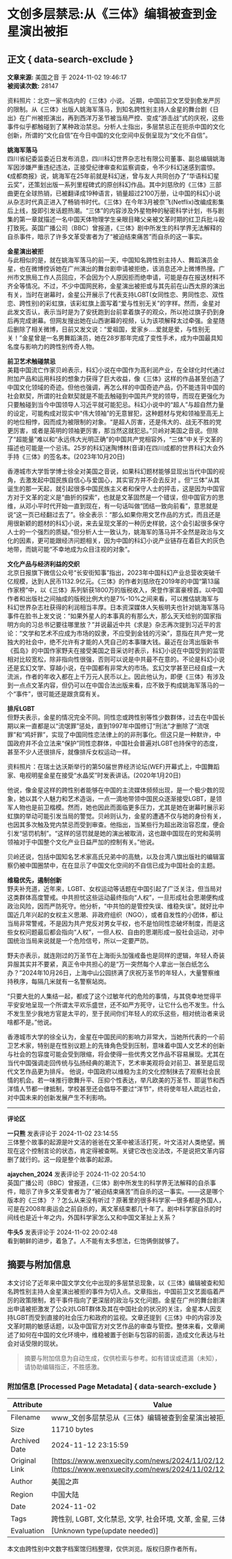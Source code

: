 # 文创多层禁忌:从《三体》编辑被查到金星演出被拒

## 正文 { data-search-exclude }


**文章来源:** 美国之音 于 2024-11-02 19:46:17  
**被阅读次数:** 28147

资料照片：北京一家书店内的《三体》小说。 近期，中国前卫文艺受到愈发严厉的限制。从《三体》出版人姚海军落马，到知名跨性别主持人金星的舞台剧《日出》在广州被拒演出，再到西洋万圣节被当局严控、变成“游击战”式的庆祝，这些事件似乎都触碰到了某种政治禁忌。分析人士指出，多层禁忌正在扼杀中国的文化创新，所谓的“文化自信”在今日中国的文化空间中反倒呈现为“文化不自信”。

**姚海军落马**  
四川省纪委监委近日发布消息，四川科幻世界杂志社有限公司董事、副总编辑姚海军因涉嫌严重违纪违法，正接受纪律审查和监察调查，令不少科幻迷感到震惊。《成都商报》说，姚海军在25年前就是科幻迷，曾与友人共同创办了“华语科幻星云奖”，还策划出版一系列里程碑式的原创科幻作品。其中刘慈欣的《三体》三部曲更在全球热销，已被翻译成19种语言，销量超过2100万册，让中国的科幻小说从杂志时代真正进入了畅销书时代。《三体》在今年3月被奈飞(Netflix)改编成影集后上线，旋即引发话题热潮。“三体”的内容涉及外星物种的秘密科学计划，书与剧集的第一章就描述一名中国天体物理学生亲眼目睹父亲被文革时期的红卫兵批斗殴打致死。英国广播公司（BBC）曾报道，《三体》剧中所发生的科学界无法解释的自杀事件，暗示了许多文革受害者为了“被迫结束痛苦”而自杀的这一事实。

**金星演出被拒**  
与此相似的是，就在姚海军落马的前一天，中国知名跨性别主持人、舞蹈演员金星，也在微博控诉她在广州演出的舞台剧申请被拒绝，该消息还冲上微博热搜。广州市文旅局工作人员回应，不会因为个人原因拒而绝申请，可能是存在报送材料不齐全等情况。不过，不少中国网民称，金星演出被拒或与其先前在山西太原的演出有关，当时在谢幕时，金星公开展示了代表支持LGBT(女同性恋、男同性恋、双性恋、跨性别)的彩虹旗，该彩虹旗上面写着“爱与性别无关”的字样。然而，金星对此发文否认，表示当时是为了安抚跑到台前拿着旗子的观众，所以抢过旗子扔到身后再完成谢幕。但网友搜出她在山西谢幕的视频，认为该项解释太过牵强。金星随后删除了相关微博，日前又发文说：“爱祖国，爱家乡….爱就是爱，与性别无关！”金星曾是一名男舞蹈演员，她在28岁那年完成了变性手术，成为中国最具知名度与影响力的跨性别传奇人物。

**前卫艺术触碰禁忌**  
美籍中国流亡作家贝岭表示，科幻小说在中国作为高利润产业，在全球化时代通过附加产品和运用科技的想象力获得了巨大收益，像《三体》这样的作品甚至创造了中国文化领域的奇迹。但他也强调，再怎么样的中国奇迹产品，仍不能违背中国的社会默契，所谓的社会默契就是不能去触碰到中国共产党的领导，而现在更强化为只要触碰到当今中国领导人习近平就可能犯忌。科幻小说中的“超人”与超自然力量的设定，可能构成对现实中“伟大领袖”的无意冒犯，这种题材与党和领袖至高无上的地位相悖，因而成为被限制的对象。“是超人厉害，还是伟大的、战无不胜的党更厉害，或者是英明的领袖更厉害，那当然这就犯忌。”贝岭对美国之音说。但除了“超能量”难以和“永远伟大光明正确”的中国共产党相容外，“三体”中关于文革的描述也可能是一个忌讳。25岁的科幻迷陶博林(音译)在四川成都的世界科幻大会外手持《三体》的签名本。(2023年10月20日)

香港城市大学哲学博士徐全对美国之音说，如果科幻题材能够显现出当代中国的视角，去激发起中国民族自信心与爱国心，其实官方并不会去反对 。但“三体”从其诞生的那一天起，就引起很多中国民族主义者和保守人士的抨击，这是因为中国官方对于文革的定义是“曲折的探索”，也就是文革固然是一个错误，但中国官方的思维，从邓小平时代开始一直到现在，有一句话叫做“团结一致向前看”，意思就是说“这一页已经翻过去了”。徐全表示：“那么如果你用文艺作品的方式，而且还是用很新颖的题材的科幻小说，来去呈现文革的一种历史样貌，这个会引起很多保守人士的一个强烈的质疑。”但分析人士一致认为，姚海军的落马并不全然是政治与文化的因素，更可能跟经济问题相关，因为中国的科幻小说产业链存在着巨大的灰色地带，而姚可能“不幸地成为众目注视的对象”。

**文化产品与经济利益的交织**  
北京日报旗下微信公众号“长安街知事”指出，2023年中国科幻产业总营收突破千亿规模，达到人民币1132.9亿元。《三体》的作者刘慈欣在2019年的中国“第13届作家榜”中，以《三体》系列斩获1800万的版税收入，荣登作家富豪榜首。以中国作者和出版社之间抽成的版税比例大约是7%-10%之间来看，可以推估姚海军与科幻世界杂志社获得的利润相当丰厚。日本资深媒体人矢板明夫也针对姚海军落马事件在脸书上发文说：“如果外星人的本事真的有那么大，那么天天给别的国家指明方向的习总书记要往哪里放？”并说最近中共《求是》杂志再次提到习近平的言论：“文学和艺术不应成为市场的奴隶，不应受到金钱的污染”，意指在共产党一党独大的社会中，绝不允许有才能的人凭自己的本事赚大钱。最近在台湾出版新书《孤岛》的中国作家野夫在接受美国之音采访时表示，科幻小说在中国受到的监管相对比较宽松，除非指向性很强，否则可以说是中共最不在意的。不论是科幻小说还是玄幻文学、穿越小说，在中国都有非常大的市场。玄幻文学甚至已经自成一大流派，作者的年收入都在上千万元人民币以上。因此他认为，即便《三体》有涉及到一点点文革内容，但仍可以在中国合法出版来看，应不致于构成姚海军落马的一个“事件”，很可能还是跟贪腐有关。

**排斥LGBT**  
但野夫表示，金星的情况完全不同。同性恋或跨性别等性少数群体，过去在中国长期以来一直都是以“流氓罪”惩处，直到1997年中国修订“刑法”才删除了“流氓罪”和“鸡奸罪”，实现了中国同性恋法律上的的非刑事化。但这只是一种默许，中国政府并不会立法来“保护”同性恋群体，中国社会普遍对LGBT也持保守的态度，甚至不少人还很排斥，就像排斥女权运动一样。

资料照片：在瑞士达沃斯举行的第50届世界经济论坛(WEF)开幕式上，中国舞蹈家、电视明星金星在接受“水晶奖”时发表讲话。(2020年1月20日)

他说，像金星这样的跨性别者能够在中国的主流媒体频频出现，是一个极少数的现象，她以其个人魅力和艺术造诣，一点一滴地带领中国民众逐渐接受LGBT，是领军人物也是前卫楷模。然而，她也因此而面临更多压力，尤其是她在谢幕时展示彩虹旗的举动可能引发当局的警觉。贝岭则认为，金星的遭遇不仅与她的身份有关，也因其多次触及党内禁忌而受到审查。他指出，当某些行为超出政治容忍度，便会引发“惩罚机制”。“这样的惩罚就是她的演出被取消，这也跟中国现在的党和英明领袖对于中国整个文化产业日益严加的控制有关。”他说。

贝岭还说，包括中国知名艺术家高氏兄弟中的高兟，以及台湾八旗出版社的编辑富察仍被中国圈禁中，在在显示了中国文化空间的不自信已成为中国社会的主题。

**维稳优先，遏制创新**  
野夫补充道，近年来，LGBT、女权运动等话题在中国引起了广泛关注，但当局对这类群体高度警戒。中共担忧这些运动最终指向“人权”，一旦形成社会思潮便构成政治风险，因而严防死守。他分析，“中共怕的是管控失误、维稳失误”。就好比中国近几年兴起的女权主义思潮、非政府组织（NGO），或者自发性的小团体，都让当局非常警戒，不是因为共产党反对男女平权，也不是怕同性恋破坏制度，而是这些女权问题最后都会指向“人权”，一但人权、自由的思潮形成一股社会运动，对中国统治当局来说就是一个危险信号，所以一定要严防。

野夫亦表示，就连刚过的万圣节在上海街头加强戒备也是同样的逻辑，年轻人奇装异服其实并不要紧，真正令中共担心的是“万一突然每个人拿出一张白纸怎么办？”2024年10月26日，上海中山公园挤满了庆祝万圣节的年轻人，大量警察维持秩序，每隔几米就有一名警察站岗。

“只要大批的人集结一起，都成了这个过敏年代的危险的事情，与其侥幸地觉得平平安安地呈现一个所谓太平欢乐盛世，还不如严方死守，让它什么也不发生。什么不发生至少我地方官是太平的，至于民间你们年轻人的欢乐这些，相对统治者来说啥都不是。”他说。

香港城市大学的徐全认为，金星在中国民间的影响力非常大，当她所代表的一个前卫艺术家，特别是在性别议题上的先锋角色受到压制，意味着中国人文艺术的创新与社会的包容度可能会受到限缩，将会使得一些优秀文艺作品不容易展现。尤其在当代中国强调走回传统与弘扬经典的潮流下，艺术审美观将会对前卫、甚至是后现代文艺作品更为排斥。 他说，中国政府以维稳为主的文化控制抹去了观察社会民情的机会。若一味推行歌舞升平、压抑个性表达，举凡欧美的万圣节、耶诞节和西洋情人节都一律抵制，学校甚至还会倡导不要过“洋节”，终将使年轻人疏远社会，对中国未来的创新发展产生不利影响。

---

**评论区**

**一只熊** 发表评论于 2024-11-02 23:14:55  
三体整个故事的起源是叶文洁的爸爸在文革中被活活打死，叶文洁对人类绝望。搁现在这个控制言论的状态，肯定得被查啊。关键它改也没法改，不是说把文革内容删了就行的。这一段是整个故事的起源。

**ajaychen_2024** 发表评论于 2024-11-02 20:54:10  
英国广播公司（BBC）曾报道，《三体》剧中所发生的科学界无法解释的自杀事件，暗示了许多文革受害者为了“被迫结束痛苦”而自杀的这一事实。——这是哪个版本的《三体》？？怎么从来没有听过？原著里的很多科学家—很多都是外国人，可是在2008年奥运会之前自杀的，离文革结束都几十年了。剧中科学家自杀的时间线也是近十年之内，外国科学家怎么又和中国文革扯上关系？

**牛头5** 发表评论于 2024-11-02 20:02:48  
看到朝鲜的进步，着急了。人不能有太多想法，仨饱俩倒就够了。

## 摘要与附加信息

<!-- tcd_abstract -->
本文讨论了近年来中国文学文化中出现的多层禁忌现象，以《三体》编辑被查和知名跨性别主持人金星演出被拒的事件为切入点。文章指出，中国前卫文艺面临着严厉的政策限制，若干事件指向了更深层的政治与文化问题。金星在广州的舞台剧演出申请被拒激发了公众对LGBT群体及其在中国社会的状况的关注，金星本人因支持LGBT而受到直接的社会压力和政府的监视。文章还提到《三体》中的内容涉及文革时期的敏感话题，以及中国官方对文艺作品的审查与管控。整体来看，文章阐述了如何在中国的文化环境中，维稳被置于创新与包容的前面，造成文化表达与社会对话受限的现状。
<!-- tcd_abstract_end -->

> 摘要与附加信息为自动生成，仅供检索与参考。如有错误或遗漏（未知），请协助编辑指正，不胜感激。

### 附加信息 [Processed Page Metadata] { data-search-exclude }

| Attribute       | Value                                  |
|-----------------|----------------------------------------|
| Filename        | www_文创多层禁忌从《三体》编辑被查到金星演出被拒_-_文学城.md                             |
| Size            | 11710 bytes                           |
| Archived Date   | 2024-11-12 23:15:59                             |
| Original Link   | [https://www.wenxuecity.com/news/2024/11/02/125850832.html](https://www.wenxuecity.com/news/2024/11/02/125850832.html)                       |
| Author          | 美国之声                               |
| Region          | 中国大陆                               |
| Date            | 2024-11-02                                 |
| Tags            | 跨性别, LGBT, 文化禁忌, 文学, 社会环境, 文革, 金星, 三体, 艺术审查                                 |
| Evaluation            | [Unknown type(update needed)]                                 |
<!-- tcd_table_end -->

本文由跨性别中文数字档案馆归档整理，仅供浏览。版权归原作者所有。

